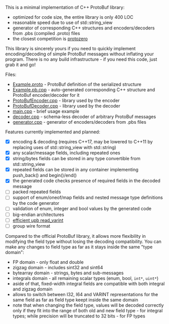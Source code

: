 This is a minimal implementation of C++ ProtoBuf library:
- optimized for code size, the entire library is only 400 LOC
- reasonable speed due to use of std::string_view
- generator of corresponding C++ structures and encoders/decoders from .pbs (compiled .proto) files
- the closest competition is [protozero](https://github.com/mapbox/protozero)

This library is sincerely yours if you need to quickly implement encoding/decoding of
simple ProtoBuf messages without inflating your program.
There is no any build infrastructure - if you need this code, just grab it and go!

Files:
- [Example.proto](Example.proto) - ProtoBuf definition of the serialized structure
- [Example.pb.cpp](Example.pb.cpp) - auto-generated corresponding C++ structure and ProtoBuf encoder/decoder for it
- [ProtoBufEncoder.cpp](ProtoBufEncoder.cpp) - library used by the encoder
- [ProtoBufDecoder.cpp](ProtoBufDecoder.cpp) - library used by the decoder
- [main.cpp](main.cpp) - brief usage example
- [decoder.cpp](decoder.cpp) - schema-less decoder of arbitrary ProtoBuf messages
- [generator.cpp](src/generator/generator.cpp) - generator of encoders/decoders from .pbs files

Features currently implemented and planned:
- [x] encoding & decoding (requires C++17, may be lowered to C++11 by replacing uses of std::string_view with std::string)
- [x] any scalar/message fields, including repeated ones
- [x] string/bytes fields can be stored in any type convertible from std::string_view
- [x] repeated fields can be stored in any container implementing push_back() and begin()/end()
- [x] the generated code checks presence of required fields in the decoded message
- [ ] packed repeated fields
- [ ] support of enum/oneof/map fields and nested message type definitions by the code generator
- [ ] validation of enum, integer and bool values by the generated code
- [ ] big-endian architectures
- [ ] [efficient upb read_varint](https://github.com/protocolbuffers/protobuf/blob/a2f92689dac8a7dbea584919c7de52d6a28d66d1/upb/wire/decode.c#L122)
- [ ] group wire format

Compared to the official ProtoBuf library, it allows more flexibility
in modifying the field type without losing the decoding compatibility.
You can make any changes to field type as far as it stays inside the same "type domain":
- FP domain - only float and double
- zigzag domain - includes sint32 and sint64
- bytearray domain - strings, bytes and sub-messages
- integrals domain - all remaining scalar types (enum, bool, `int*`, `uint*`)
- aside of that, fixed-width integral fields are compatible with both integral and zigzag domain
- allows to switch between I32, I64 and VARINT representations for the same field as far as field type keept inside the same domain
- note that when changing the field type, values will be decoded correctly only if they fit into the range of both old and new field type - for integral types; while precision will be truncated to 32 bits - for FP types
